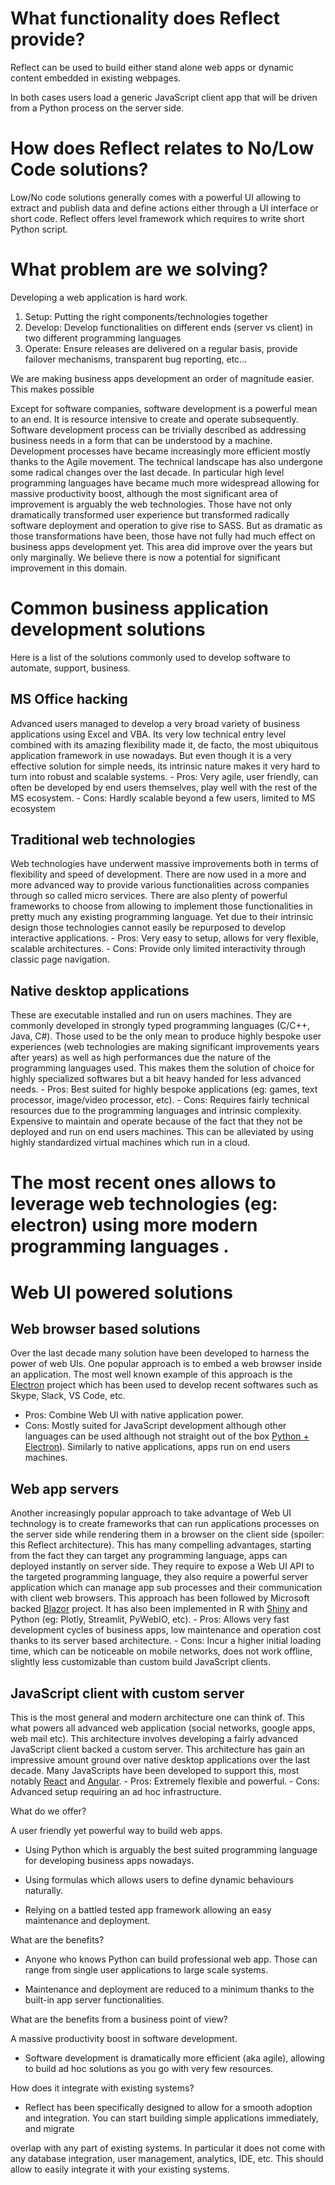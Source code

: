 # What functionality does Reflect provide?
Reflect can be used to build either stand alone web apps or dynamic content embedded in existing webpages. 

In both cases users load a generic JavaScript client app that will be driven from a Python process on the server side.

# How does Reflect relates to No/Low Code solutions?
Low/No code solutions generally comes with a powerful UI allowing to extract and publish data and define actions either through a UI interface or short code.
Reflect offers level framework which requires to write short Python script.

# What problem are we solving?

Developing a web application is hard work.

1. Setup: Putting the right components/technologies together
2. Develop: Develop functionalities on different ends (server vs client) in two different programming languages
3. Operate: Ensure releases are delivered on a regular basis, provide failover mechanisms, transparent bug reporting, etc...

We are making business apps development an order of magnitude easier. This makes possible 

Except for software companies, software development is a powerful mean to an end. 
It is resource intensive to create and operate subsequently. Software development process can be trivially described as addressing business needs in a form that can be understood by a machine. Development processes have became increasingly more efficient mostly thanks to the Agile movement. The technical landscape has also undergone some radical changes over the last decade. In particular high level programming languages have became much more widespread allowing for massive productivity boost, although the most significant area of improvement is arguably the web technologies. Those have not only dramatically transformed user experience but transformed radically software deployment and operation to give rise to SASS. But as dramatic as those transformations have been, those have not fully had much effect on business apps development yet. This area did improve over the years but only marginally. We believe there is now a potential for significant improvement in this domain. 

# Common business application development solutions

Here is a list of the solutions commonly used to develop software to automate, support, business. 

## MS Office hacking
Advanced users managed to develop a very broad variety of business applications using Excel and VBA. Its very low technical entry level combined with its amazing flexibility made it, de facto, the most ubiquitous application framework in use nowadays. But even though it is a very effective solution for simple needs, its intrinsic nature  makes it very hard to turn into robust and scalable systems. 
    - Pros: Very agile, user friendly, can often be developed by end users themselves, play well with the rest of the MS ecosystem.
    - Cons: Hardly scalable beyond a few users, limited to MS ecosystem

## Traditional web technologies
Web technologies have underwent massive improvements both in terms of flexibility and speed of development. There are now used in a more and more advanced way to provide various functionalities across companies through so called micro services. There are also plenty of powerful frameworks to choose from allowing to implement those functionalities in pretty much any existing programming language. Yet due to their intrinsic design those technologies cannot easily be repurposed to develop interactive applications.
    - Pros: Very easy to setup, allows for very flexible, scalable architectures.
    - Cons: Provide only limited interactivity through classic page navigation.

## Native desktop applications
 These are executable installed and run on users machines. They are commonly developed in strongly typed programming languages (C/C++, Java, C#). Those used to be the only mean to produce highly bespoke user experiences (web technologies are making significant improvements years after years) as well as high performances due the nature of the programming languages used.
 This makes them the solution of choice for highly specialized softwares but a bit heavy handed for less advanced needs. 
    - Pros: Best suited for highly bespoke applications (eg: games, text processor, image/video processor, etc).
    - Cons: Requires fairly technical resources due to the programming languages and intrinsic complexity. Expensive to maintain and operate because of the fact that they not be deployed and run on end users machines. This can be alleviated by using highly standardized virtual machines which run in a cloud.

# The most recent ones allows to leverage web technologies (eg: electron) using more modern programming languages .

# Web UI powered solutions
## Web browser based solutions
Over the last decade many solution have been developed to harness the power of web UIs. One popular approach is to embed a web browser inside an application. The most well known example of this approach is the [Electron](https://www.electronjs.org/) project which has been used to develop recent softwares such as Skype, Slack, VS Code, etc.

- Pros: Combine Web UI with native application power.
- Cons: Mostly suited for JavaScript development although other languages can be used although not straight out of the box [Python + Electron](https://medium.com/@abulka/electron-python-4e8c807bfa5e)). Similarly to native applications, apps run on end users machines.

## Web app servers
Another increasingly popular approach to take advantage of Web UI technology is to create frameworks that can run applications processes on the server side while rendering them in a browser on the client side (spoiler: this Reflect architecture). This has many compelling advantages, starting from the fact they can target any programming language, apps can deployed instantly on server side. They require to expose a Web UI API to the targeted programming language, they also require a powerful server application which can manage app sub processes and their communication with client web browsers. This approach has been followed by Microsoft backed [Blazor](https://stackoverflow.blog/2020/02/26/whats-behind-the-hype-about-blazor/) project. It has also been implemented in R with [Shiny](https://www.dominodatalab.com/data-science-dictionary/shiny-in-r) and Python (eg: Plotly, Streamlit, PyWebIO, etc). 
    - Pros: Allows very fast development cycles of business apps, low maintenance and operation cost thanks to its server based architecture.
    - Cons: Incur a higher initial loading time, which can be noticeable on mobile networks, does not work offline, slightly less customizable than custom build JavaScript clients.

## JavaScript client with custom server 
This is the most general and modern architecture one can think of. This what powers all  advanced web application (social networks, google apps, web mail etc). This architecture involves developing a fairly advanced JavaScript client backed a custom server. This architecture has gain an impressive amount ground over native desktop applications over the last decade. Many JavaScripts have been developed to support this, most notably [React](https://effectussoftware.com/blog/what-is-react-js/) and [Angular](https://www.geeksforgeeks.org/angularjs/). 
    - Pros: Extremely flexible and powerful.
    - Cons: Advanced setup requiring an ad hoc infrastructure.


What do we offer?

A user friendly yet powerful way to build web apps.

- Using Python which is arguably the best suited programming language for developing business apps nowadays.

- Using formulas which allows users to define dynamic behaviours naturally.

- Relying on a battled tested app framework allowing an easy maintenance and deployment.

What are the benefits?

- Anyone who knows Python can build professional web app. Those can range from single user applications to large scale systems.

- Maintenance and deployment are reduced to a minimum thanks to the built-in app server functionalities.

What are the benefits from a business point of view?

A massive productivity boost in software development. 

- Software development is dramatically more efficient (aka agile), allowing to build ad hoc solutions as you go with very few resources.

How does it integrate with existing systems?

- Reflect has been specifically designed to allow for a smooth adoption and integration. You can start building simple applications immediately, and migrate 


overlap with any part of existing systems. In particular it does not come with any database integration, user management, analytics, IDE, etc. This should allow to easily integrate it with your existing systems.  

